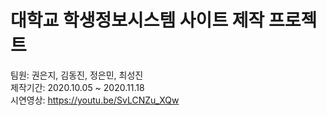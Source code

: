 # 대학교 학생정보시스템 사이트 제작 프로젝트

팀원: 권은지, 김동진, 정은민, 최성진  
제작기간: 2020.10.05 ~ 2020.11.18  
시연영상: https://youtu.be/SvLCNZu_XQw  
